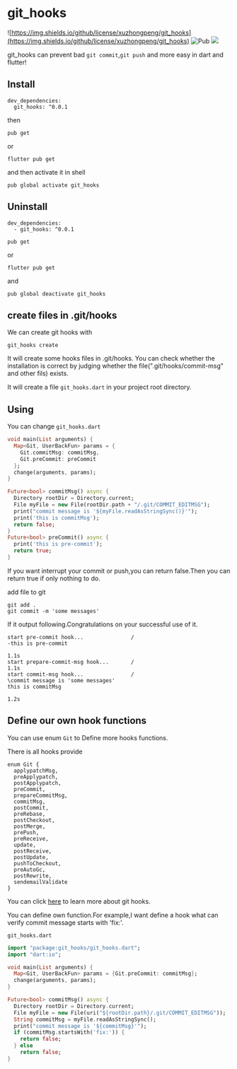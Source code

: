 # git_hooks

![https://img.shields.io/github/license/xuzhongpeng/git_hooks](https://img.shields.io/github/license/xuzhongpeng/git_hooks) ![Pub](https://img.shields.io/pub/v/git_hooks) ![](https://img.shields.io/powershellgallery/p/PackageManagement?color=%23)

git_hooks can prevent bad `git commit`,`git push` and more easy in dart and flutter!

## Install

```
dev_dependencies:
  git_hooks: ^0.0.1
```

then

```
pub get
```

or

```
flutter pub get
```

and then activate it in shell

```
pub global activate git_hooks
```

## Uninstall

```
dev_dependencies:
  - git_hooks: ^0.0.1
```

```
pub get
```

or

```
flutter pub get
```

and

```
pub global deactivate git_hooks
```

## create files in .git/hooks

We can create git hooks with

```
git_hooks create
```

It will create some hooks files in .git/hooks. You can check whether the installation is correct by judging whether the file(".git/hooks/commit-msg" and other fils) exists.

It will create a file `git_hooks.dart` in your project root directory.

## Using

You can change `git_hooks.dart`

```dart
void main(List arguments) {
  Map<Git, UserBackFun> params = {
    Git.commitMsg: commitMsg,
    Git.preCommit: preCommit
  };
  change(arguments, params);
}

Future<bool> commitMsg() async {
  Directory rootDir = Directory.current;
  File myFile = new File(rootDir.path + "/.git/COMMIT_EDITMSG");
  print("commit message is '${myFile.readAsStringSync()}'");
  print('this is commitMsg');
  return false;
}
Future<bool> preCommit() async {
  print('this is pre-commit');
  return true;
}
```

If you want interrupt your commit or push,you can return false.Then you can return true if only nothing to do.

add file to git

```
git add .
git commit -m 'some messages'
```

If it output following.Congratulations on your successful use of it.

```
start pre-commit hook...               /
-this is pre-commit

1.1s
start prepare-commit-msg hook...       /
1.1s
start commit-msg hook...               /
\commit message is 'some messages'
this is commitMsg

1.2s
```

## Define our own hook functions

You can use enum `Git` to Define more hooks functions.

There is all hooks provide

```
enum Git {
  applypatchMsg,
  preApplypatch,
  postApplypatch,
  preCommit,
  prepareCommitMsg,
  commitMsg,
  postCommit,
  preRebase,
  postCheckout,
  postMerge,
  prePush,
  preReceive,
  update,
  postReceive,
  postUpdate,
  pushToCheckout,
  preAutoGc,
  postRewrite,
  sendemailValidate
}
```

You can click [here](https://git-scm.com/docs/githooks.html) to learn more about git hooks.

You can define own function.For example,I want define a hook what can verify commit message starts with 'fix:'.

`git_hooks.dart`

```dart
import "package:git_hooks/git_hooks.dart";
import "dart:io";

void main(List arguments) {
  Map<Git, UserBackFun> params = {Git.preCommit: commitMsg};
  change(arguments, params);
}

Future<bool> commitMsg() async {
  Directory rootDir = Directory.current;
  File myFile = new File(uri("${rootDir.path}/.git/COMMIT_EDITMSG"));
  String commitMsg = myFile.readAsStringSync();
  print("commit message is '${commitMsg}'");
  if (commitMsg.startsWith('fix:')) {
    return false;
  } else
    return false;
}

```
